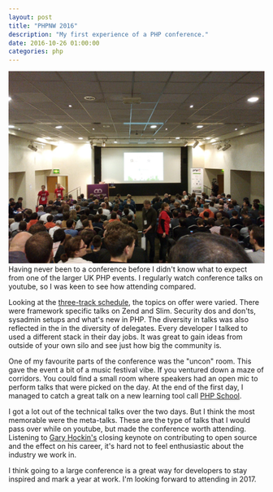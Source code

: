 ```yaml
---
layout: post
title: "PHPNW 2016"
description: "My first experience of a PHP conference."
date: 2016-10-26 01:00:00
categories: php
---
```

![Main room at PHPNW 2016](/images/phpnw.jpg "Main room at PHPNW 2016")  
Having never been to a conference before I didn't know what to expect from one of the larger UK PHP events. I regularly 
watch conference talks on youtube, so I was keen to see how attending compared.  

Looking at the [three-track schedule](http://conference.phpnw.org.uk/phpnw16/schedule/), the topics on offer were varied. 
There were framework specific talks on Zend and Slim. Security dos and don'ts, sysadmin setups and what's new in PHP. The 
diversity in talks was also reflected in the in the diversity of delegates. Every developer I talked to used a different 
stack in their day jobs. It was great to gain ideas from outside of your own silo and see just how big the community is.  

One of my favourite parts of the conference was the "uncon" room. This gave the event a bit of a music festival vibe. If you 
ventured down a maze of corridors. You could find a small room where speakers had an open mic to perform talks that were picked 
on the day. At the end of the first day, I managed to catch a great talk on a new learning tool call 
[PHP School](https://www.phpschool.io/).  

I got a lot out of the technical talks over the two days. But I think the most memorable were the meta-talks. These are the type 
of talks that I would pass over while on youtube, but made the conference worth attending. Listening to 
[Gary Hockin's](https://blog.hock.in/) closing keynote on contributing to open source and the effect on his career, it's hard not 
to feel enthusiastic about the industry we work in.  

I think going to a large conference is a great way for developers to stay inspired and mark a year at work. I'm looking forward 
to attending in 2017.
